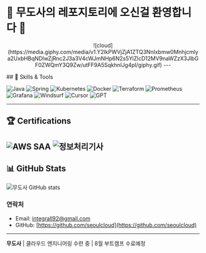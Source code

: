 # 👾 무도사의 레포지토리에 오신걸 환영합니다 👾
<p align="center">
![cloud](https://media.giphy.com/media/v1.Y2lkPWVjZjA1ZTQ3NnIxbmw0Mnhjcmlya2UxbHBqNDlwZjRnc2J3a3V4cWJmNHp6N2s5YiZlcD12MV9naWZzX3JlbGF0ZWQmY3Q9Zw/utFF9A5SqkhnIJg4pI/giphy.gif)
---
</p>
## 🚀 Skills & Tools

![Java](https://img.shields.io/badge/Java-007396?style=for-the-badge&logo=java&logoColor=white)
![Spring](https://img.shields.io/badge/Spring-6DB33F?style=for-the-badge&logo=spring&logoColor=white)
![Kubernetes](https://img.shields.io/badge/Kubernetes-326CE5?style=for-the-badge&logo=kubernetes&logoColor=white)
![Docker](https://img.shields.io/badge/Docker-2496ED?style=for-the-badge&logo=docker&logoColor=white)
![Terraform](https://img.shields.io/badge/Terraform-623CE4?style=for-the-badge&logo=terraform&logoColor=white)
![Prometheus](https://img.shields.io/badge/Prometheus-E6522C?style=for-the-badge&logo=prometheus&logoColor=white)
![Grafana](https://img.shields.io/badge/Grafana-F46800?style=for-the-badge&logo=grafana&logoColor=white)
![Windsurf](https://img.shields.io/badge/Windsurf-000000?style=for-the-badge&logo=wind&logoColor=white) <!-- 공식 로고 없으면 검은색으로 임시 -->
![Cursor](https://img.shields.io/badge/Cursor-00BCD4?style=for-the-badge&logo=cursor&logoColor=white) <!-- 공식 로고 없으면 비슷한 색상으로 대체 -->
![GPT](https://img.shields.io/badge/GPT-FF6F61?style=for-the-badge&logo=openai&logoColor=white)

---

## 🏆 Certifications

![AWS SAA](https://img.shields.io/badge/AWS-SAA-orange?style=for-the-badge&logo=amazon-aws&logoColor=white)
![정보처리기사](https://img.shields.io/badge/정보처리-기사-blue?style=for-the-badge)
---

## 📊 GitHub Stats

![무도사 GitHub stats](https://github-readme-stats.vercel.app/api?username=seoulcloud&show_icons=true&count_private=true&theme=gruvbox_light&show_icons=true)

### 연락처  
- Email: integrall92@gmail.com
- GitHub: [https://github.com/seoulcloud](https://github.com/seoulcloud)

---

**무도사** | 클라우드 엔지니어링 수련 중 | 8월 부트캠프 수료예정

